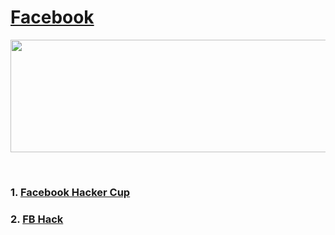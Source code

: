 # [Facebook](https://www.facebook.com/codingcompetitions)
<p align="center">
    <img width="1000" height="180" src="https://github.com/AkashSingh3031/The-Complete-FAANG-Preparation/blob/master/images/Facebook%20HackerCup.png">
</p><br>

### 1. [Facebook Hacker Cup](https://www.facebook.com/codingcompetitions/hacker-cup)
### 2. [FB Hack](https://www.facebook.com/codingcompetitions/fb-hack)
